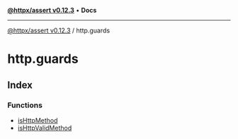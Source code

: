 [**@httpx/assert v0.12.3**](../README.md) • **Docs**

***

[@httpx/assert v0.12.3](../README.md) / http.guards

# http.guards

## Index

### Functions

- [isHttpMethod](functions/isHttpMethod.md)
- [isHttpValidMethod](functions/isHttpValidMethod.md)
